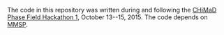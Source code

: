 The code in this repository was written during and following the
[CHiMaD Phase Field Hackathon 1](http://usnistgov.github.io/chimad-phase-field/hackathon1/), October 13--15, 2015.
The code depends on [MMSP](https://github.com/mesoscale/mmsp).
